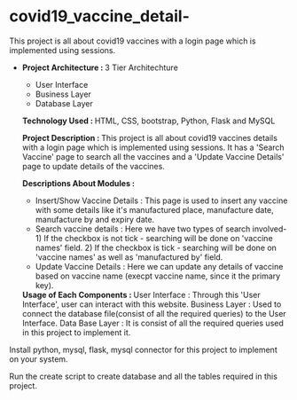 # covid19_vaccine_detail-

This project is all about covid19 vaccines with a login page which is implemented using sessions.
<ul>
<li><b> Project Architecture : </b> 3 Tier Architechture</li>
<ul>
  <li> User Interface </li>
  <li> Business Layer </li>
  <li> Database Layer </li>
</ul>

<b> Technology Used : </b> HTML, CSS, bootstrap, Python, Flask and MySQL

<b> Project Description : </b> This project is all about covid19 vaccines details with a login page which is implemented using sessions. It has a 'Search Vaccine' page to search all the vaccines and a 'Update Vaccine Details' page to update details of the vaccines.

<b> Descriptions About Modules : </b>
<ul>
  <li>Insert/Show Vaccine Details : This page is used to insert any vaccine with some details like it's manufactured place, manufacture date, manufacture by and expiry date.</li>
  <li>Search vaccine details : Here we have two types of search involved-
                            1) If the checkbox is not tick - searching will be done on 'vaccine names' field.
                            2) If the checkbox is tick - searching will be done on 'vaccine names' as well as 'manufactured by' field.</li>
  <li>Update Vaccine Details : Here we can update any details of vaccine based on vaccine name (execpt vaccine name, since it the primary key).</li>
</ul>
<b> Usage of Each Components : </b>
User Interface : Through this 'User Interface', user can interact with this website.
Business Layer : Used to connect the database file(consist of all the required queries) to the User Interface.
Data Base Layer : It is consist of all the required queries used in this project to implement it.
</ul>

Install python, mysql, flask, mysql connector for this project to implement on your system.

Run the create script to create database and all the tables required in this project.
